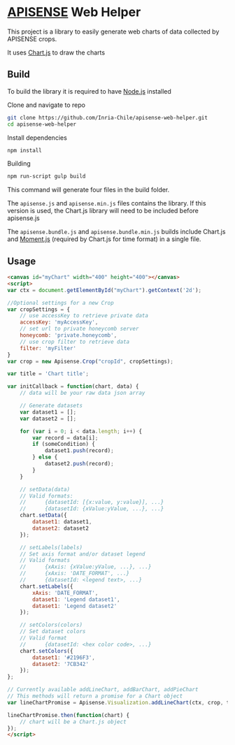 # [APISENSE](https://apisense.io/) Web Helper

This project is a library to easily generate web charts of data collected by APISENSE crops.

It uses [Chart.js](http://www.chartjs.org/) to draw the charts

## Build

To build the library it is required to have [Node.js](https://nodejs.org/en/download/) installed

Clone and navigate to repo

```bash
git clone https://github.com/Inria-Chile/apisense-web-helper.git
cd apisense-web-helper
```

Install dependencies

```bash
npm install
```

Building

```bash
npm run-script gulp build
```

This command will generate four files in the build folder.

The `apisense.js` and `apisense.min.js` files contains the library. If this version is used, the Chart.js library will need to be included before apisense.js

The `apisense.bundle.js` and `apisense.bundle.min.js` builds include Chart.js and [Moment.js](http://momentjs.com/) (required by Chart.js for time format) in a single file.

## Usage

```html
<canvas id="myChart" width="400" height="400"></canvas>
<script>
var ctx = document.getElementById("myChart").getContext('2d');

//Optional settings for a new Crop
var cropSettings = {
    // use accessKey to retrieve private data
    accessKey: 'myAccessKey',
    // set url to private honeycomb server
    honeycomb: 'private.honeycomb',
    // use crop filter to retrieve data
    filter: 'myFilter'
}
var crop = new Apisense.Crop("cropId", cropSettings);

var title = 'Chart title';

var initCallback = function(chart, data) {
    // data will be your raw data json array

    // Generate datasets
    var dataset1 = [];
    var dataset2 = [];

    for (var i = 0; i < data.length; i++) {
        var record = data[i];
        if (someCondition) {
            dataset1.push(record);
        } else {
            dataset2.push(record);
        }
    }

    // setData(data)
    // Valid formats:
    //      {datasetId: [{x:value, y:value}], ...}
    //      {datasetId: {xValue:yValue, ...}, ...}
    chart.setData({
        dataset1: dataset1,
        dataset2: dataset2
    });

    // setLabels(labels)
    // Set axis format and/or dataset legend
    // Valid formats
    //      {xAxis: {xValue:yValue, ...}, ...}
    //      {xAxis: 'DATE_FORMAT', ...}
    //      {datasetId: <legend text>, ...}
    chart.setLabels({
        xAxis: 'DATE_FORMAT',
        dataset1: 'Legend dataset1',
        dataset1: 'Legend dataset2'
    });

    // setColors(colors)
    // Set dataset colors
    // Valid format
    //      {datasetId: <hex color code>, ...}
    chart.setColors({
        dataset1: '#2196F3',
        dataset2: '7CB342'
    });
};

// Currently available addLineChart, addBarChart, addPieChart
// This methods will return a promise for a Chart object
var lineChartPromise = Apisense.Visualization.addLineChart(ctx, crop, title, initCallback);

lineChartPromise.then(function(chart) {
    // chart will be a Chart.js object
});
</script>
```
